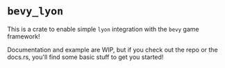 # `bevy_lyon`

This is a crate to enable simple `lyon` integration with the `bevy` game framework!

Documentation and example are WIP, but if you check out the repo or the docs.rs, you'll find some basic stuff to get you started!